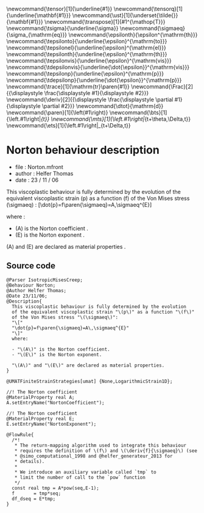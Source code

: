 \newcommand{\tensor}[1]{\underline{#1}}
\newcommand{\tensorq}[1]{\underline{\mathbf{#1}}}
\newcommand{\ust}[1]{\underset{\tilde{}}{\mathbf{#1}}}
\newcommand{\transpose}[1]{#1^{\mathop{T}}}
\newcommand{\tsigma}{\underline{\sigma}}
\newcommand{\sigmaeq}{\sigma_{\mathrm{eq}}}
\newcommand{\epsilonth}{\epsilon^{\mathrm{th}}}
\newcommand{\tepsilonto}{\underline{\epsilon}^{\mathrm{to}}}
\newcommand{\tepsilonel}{\underline{\epsilon}^{\mathrm{el}}}
\newcommand{\tepsilonth}{\underline{\epsilon}^{\mathrm{th}}}
\newcommand{\tepsilonvis}{\underline{\epsilon}^{\mathrm{vis}}}
\newcommand{\tdepsilonvis}{\underline{\dot{\epsilon}}^{\mathrm{vis}}}
\newcommand{\tepsilonp}{\underline{\epsilon}^{\mathrm{p}}}
\newcommand{\tdepsilonp}{\underline{\dot{\epsilon}}^{\mathrm{p}}}
\newcommand{\trace}[1]{\mathrm{tr}\paren{#1}}
\newcommand{\Frac}[2]{{\displaystyle \frac{\displaystyle #1}{\displaystyle #2}}}
\newcommand{\deriv}[2]{{\displaystyle \frac{\displaystyle \partial #1}{\displaystyle \partial #2}}}
\newcommand{\dtot}{\mathrm{d}}
\newcommand{\paren}[1]{\left(#1\right)}
\newcommand{\bts}[1]{\left.#1\right|_{t}}
\newcommand{\mts}[1]{\left.#1\right|_{t+\theta\,\Delta\,t}}
\newcommand{\ets}[1]{\left.#1\right|_{t+\Delta\,t}}

# Norton behaviour description

* file   : Norton.mfront
* author : Helfer Thomas
* date   : 23 / 11 / 06

This viscoplastic behaviour is fully determined by the evolution 
of the equivalent viscoplastic strain \(p\) as a function \(f\) 
of the Von Mises stress \(\sigmaeq\) : 
\[\dot{p}=f\paren{\sigmaeq}=A\,\sigmaeq^{E}\] 


where : 

- \(A\) is the Norton coefficient . 
- \(E\) is the Norton exponent . 

\(A\) and \(E\) are declared as material properties . 

## Source code

~~~~ {#Norton .cpp .numberLines}
@Parser IsotropicMisesCreep;
@Behaviour Norton;
@Author Helfer Thomas;
@Date 23/11/06;
@Description{
  This viscoplastic behaviour is fully determined by the evolution
  of the equivalent viscoplastic strain "\(p\)" as a function "\(f\)"
  of the Von Mises stress "\(\sigmaeq\)":
  "\["
  "\dot{p}=f\paren{\sigmaeq}=A\,\sigmaeq^{E}"
  "\]"
  where:

  - "\(A\)" is the Norton coefficient.
  - "\(E\)" is the Norton exponent.

  "\(A\)" and "\(E\)" are declared as material properties.
}

@UMATFiniteStrainStrategies[umat] {None,LogarithmicStrain1D};

//! The Norton coefficient
@MaterialProperty real A;
A.setEntryName("NortonCoefficient");

//! The Norton coefficient
@MaterialProperty real E;
E.setEntryName("NortonExponent");

@FlowRule{
  /*!
   * The return-mapping algorithm used to integrate this behaviour
   * requires the definition of \(f\) and \(\deriv{f}{\sigmaeq}\) (see
   * @simo_computational_1998 and @helfer_generateur_2013 for
   * details).
   * 
   * We introduce an auxiliary variable called `tmp` to
   * limit the number of call to the `pow` function
   */
  const real tmp = A*pow(seq,E-1);
  f       = tmp*seq;
  df_dseq = E*tmp;
}
~~~~~~~~~~~~~~~~~~~~~~~~~~~~~~~~~~~~~~~~~~~~~~~~~
